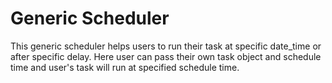 # Generic Scheduler
This generic scheduler helps users to run their task at specific date_time or after specific delay. 
Here user can pass their own task object and schedule time and user's task will run at specified schedule time.
